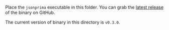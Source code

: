 Place the `jsonprima` executable in this folder. You can grab the [latest release](https://github.com/jsonprima/jsonprima/releases/latest) of the binary on GitHub.

The current version of binary in this directory is `v0.3.0`.

